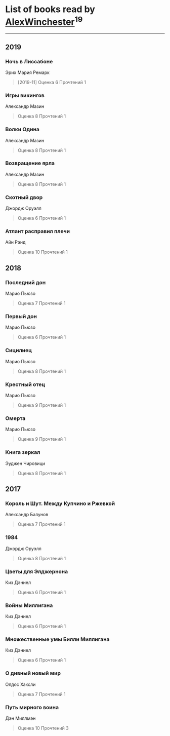 # List of books read by [AlexWinchester](https://www.facebook.com/profile.php?id=2680385415370992)<sup>19</sup>
---

## 2019

### Ночь в Лиссабоне
Эрих Мария Ремарк
> [2019-11] Оценка 6
> Прочтений 1


### Игры викингов
Александр Мазин
> Оценка 8
> Прочтений 1


### Волки Одина
Александр Мазин
> Оценка 8
> Прочтений 1


### Возвращение ярла
Александр Мазин
> Оценка 8
> Прочтений 1


### Скотный двор
Джордж Оруэлл
> Оценка 6
> Прочтений 1


### Атлант расправил плечи
Айн Рэнд
> Оценка 10
> Прочтений 1



## 2018

### Последний дон
Марио Пьюзо
> Оценка 7
> Прочтений 1


### Первый дон
Марио Пьюзо
> Оценка 6
> Прочтений 1


### Сицилиец
Марио Пьюзо
> Оценка 8
> Прочтений 1


### Крестный отец
Марио Пьюзо
> Оценка 9
> Прочтений 1


### Омерта
Марио Пьюзо
> Оценка 9
> Прочтений 1


### Книга зеркал
Эуджен Чировици
> Оценка 8
> Прочтений 1



## 2017

### Король и Шут. Между Купчино и Ржевкой
Александр Балунов
> Оценка 7
> Прочтений 1


### 1984
Джордж Оруэлл
> Оценка 8
> Прочтений 1


### Цветы для Элджернона
Киз Дэниел
> Оценка 6
> Прочтений 1


### Войны Миллигана
Киз Дэниел
> Оценка 6
> Прочтений 1


### Множественные умы Билли Миллигана
Киз Дэниел
> Оценка 6
> Прочтений 1


### О дивный новый мир
Олдос Хаксли
> Оценка 7
> Прочтений 1


### Путь мирного воина
Дэн Миллмэн
> Оценка 10
> Прочтений 3



